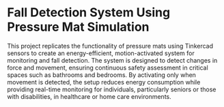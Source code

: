# Fall Detection System Using Pressure Mat Simulation

This project replicates the functionality of pressure mats using Tinkercad sensors to create an energy-efficient, motion-activated system for monitoring and fall detection. The system is designed to detect changes in force and movement, ensuring continuous safety assessment in critical spaces such as bathrooms and bedrooms. By activating only when movement is detected, the setup reduces energy consumption while providing real-time monitoring for individuals, particularly seniors or those with disabilities, in healthcare or home care environments.
